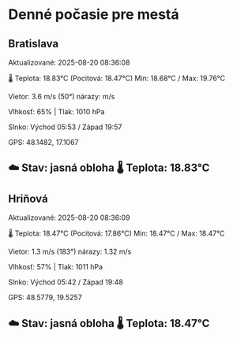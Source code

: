 ﻿# Denné počasie pre mestá

## Bratislava
Aktualizované: 2025-08-20 08:36:08

🌡️ Teplota: 18.83°C 
(Pocitová: 18.47°C)
Min: 18.68°C / Max: 19.76°C

Vietor: 3.6 m/s    (50°) 
nárazy:  m/s

Vlhkosť: 65% | Tlak: 1010 hPa

Slnko: Východ 05:53 / Západ 19:57

GPS: 48.1482, 17.1067

☁️ Stav: jasná obloha        🌡️ Teplota: 18.83°C
---

## Hriňová
Aktualizované: 2025-08-20 08:36:09

🌡️ Teplota: 18.47°C 
(Pocitová: 17.86°C)
Min: 18.47°C / Max: 18.47°C

Vietor: 1.3 m/s (183°)
nárazy: 1.32 m/s

Vlhkosť: 57% | Tlak: 1011 hPa

Slnko: Východ 05:42 / Západ 19:48

GPS: 48.5779, 19.5257

☁️ Stav: jasná obloha        🌡️ Teplota: 18.47°C
---
